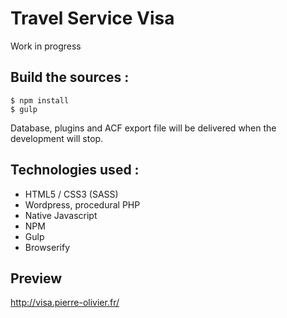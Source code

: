 # Travel Service Visa

Work in progress

## Build the sources :

 ````
$ npm install
$ gulp
 ````

Database, plugins and ACF export file will be delivered when the development will stop.

## Technologies used :

 - HTML5 / CSS3 (SASS)
 - Wordpress, procedural PHP
 - Native Javascript
 - NPM
 - Gulp
 - Browserify

## Preview

http://visa.pierre-olivier.fr/
